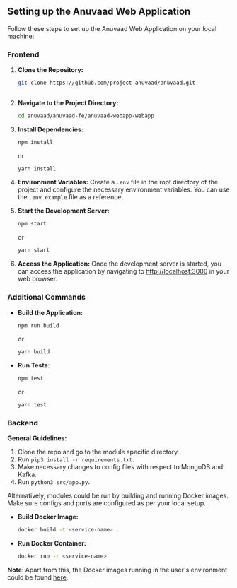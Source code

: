 ## Setting up the Anuvaad Web Application

Follow these steps to set up the Anuvaad Web Application on your local machine:

### Frontend

1. **Clone the Repository:**
   ```bash
   git clone https://github.com/project-anuvaad/anuvaad.git
 
2. **Navigate to the Project Directory:**
   ```bash
   cd anuvaad/anuvaad-fe/anuvaad-webapp-webapp
   ```

3. **Install Dependencies:**
   ```bash
   npm install
   ```
   or
   ```bash
   yarn install
   ```

4. **Environment Variables:**
   Create a `.env` file in the root directory of the project and configure the necessary environment variables. You can use the `.env.example` file as a reference.

5. **Start the Development Server:**
   ```bash
   npm start
   ```
   or
   ```bash
   yarn start
   ```

6. **Access the Application:**
   Once the development server is started, you can access the application by navigating to [http://localhost:3000](http://localhost:3000) in your web browser.

### Additional Commands

- **Build the Application:**
  ```bash
  npm run build
  ```
  or
  ```bash
  yarn build
  ```

- **Run Tests:**
  ```bash
  npm test
  ```
  or
  ```bash
  yarn test
  ```

### Backend

**General Guidelines:**

1. Clone the repo and go to the module specific directory.
2. Run `pip3 install -r requirements.txt`.
3. Make necessary changes to config files with respect to MongoDB and Kafka.
4. Run `python3 src/app.py`.

Alternatively, modules could be run by building and running Docker images. Make sure configs and ports are configured as per your local setup.

- **Build Docker Image:**
  ```bash
  docker build -t <service-name> .
  ```

- **Run Docker Container:**
  ```bash
  docker run -r <service-name>
  ```

**Note**: Apart from this, the Docker images running in the user's environment could be found [here](https://hub.docker.com/u/anuvaadio).
```

